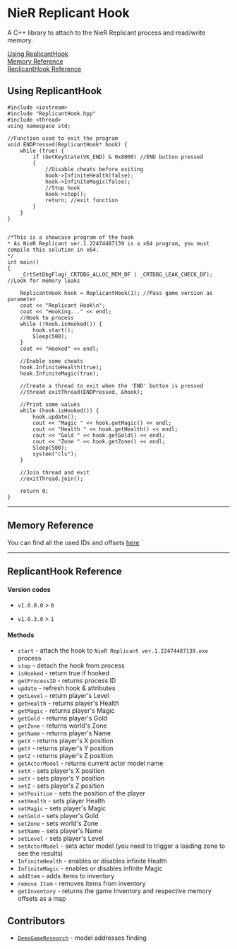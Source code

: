 # NieR Replicant Hook

A C++ library to attach to the NieR Replicant process and read/write memory.

[Using ReplicantHook](#using-replicanthook) <br>
[Memory Reference](#memory-reference)<br>
[ReplicantHook Reference](#replicanthook-reference)

## Using ReplicantHook

```
#include <iostream>
#include "ReplicantHook.hpp"
#include <thread>
using namespace std;

//Function used to exit the program
void ENDPressed(ReplicantHook* hook) {
	while (true) {
		if (GetKeyState(VK_END) & 0x8000) //END button pressed
		{
			//Disable cheats before exiting
			hook->InfiniteHealth(false);
			hook->InfiniteMagic(false);
			//Stop hook
			hook->stop();
			return; //exit function
		}
	}
}


/*This is a showcase program of the hook
* As NieR Replicant ver.1.22474487139 is a x64 program, you must compile this solution in x64.
*/
int main()
{
	_CrtSetDbgFlag(_CRTDBG_ALLOC_MEM_DF | _CRTDBG_LEAK_CHECK_DF); //Look for memory leaks

	ReplicantHook hook = ReplicantHook(1); //Pass game version as parameter
	cout << "Replicant Hook\n";
	cout << "Hooking..." << endl;
	//Hook to process
	while (!hook.isHooked()) {
		hook.start();
		Sleep(500);
	}
	cout << "Hooked" << endl;

	//Enable some cheats
	hook.InfiniteHealth(true);
	hook.InfiniteMagic(true);

	//Create a thread to exit when the 'END' button is pressed
	//thread exitThread(ENDPressed, &hook);

	//Print some values
	while (hook.isHooked()) {
		hook.update();
		cout << "Magic " << hook.getMagic() << endl;
		cout << "Health " << hook.getHealth() << endl;
		cout << "Gold " << hook.getGold() << endl;
		cout << "Zone " << hook.getZone() << endl;
		Sleep(500);
		system("cls");
	}

	//Join thread and exit
	//exitThread.join();

	return 0;
}
```

---

## Memory Reference

You can find all the used IDs and offsets [here](https://docs.google.com/spreadsheets/d/14InwW9gADoyNCYglMC1XKAQ8ynC-UG6q9iGekA2w56Y/edit?usp=sharing)

---

## ReplicantHook Reference

#### Version codes

- `v1.0.0.0` > `0`

- `v1.0.3.0` > `1`

#### Methods

- `start` - attach the hook to `NieR Replicant ver.1.22474487139.exe` process
- `stop` - detach the hook from process
- `isHooked` - return true if hooked
- `getProcessID` - returns process ID
- `update` - refresh hook & attributes
- `getLevel` - return player's Level
- `getHealth` - returns player's Health
- `getMagic` - returns player's Magic
- `getGold` - returns player's Gold
- `getZone` - returns world's Zone
- `getName` - returns player's Name
- `getX` - returns player's X position
- `getY` - returns player's Y position
- `getZ` - returns player's Z position
- `getActorModel` - returns current actor model name
- `setX` - sets player's X position
- `setY` - sets player's Y position
- `setZ` - sets player's Z position
- `setPosition` - sets the position of the player
- `setHealth` - sets player Health
- `setMagic` - sets player's Magic
- `setGold` - sets player's Gold
- `setZone` - sets world's Zone
- `setName` - sets player's Name
- `setLevel` - sets player's Level
- `setActorModel` - sets actor model (you need to trigger a loading zone to see the results)
- `InfiniteHealth` - enables or disables infinite Health
- `InfiniteMagic` - enables or disables infinite Magic
- `addItem` - adds items to inventory
- `remove Item` - removes items from inventory
- `getInventory` - returns the game Inventory and respective memory offsets as a map

## Contributors

- [`DeepGameResearch`](https://twitter.com/DeepGameRes) - model addresses finding
